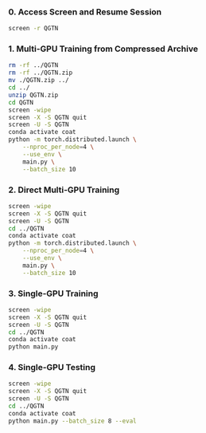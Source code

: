 ### 0. Access Screen and Resume Session
```bash
screen -r QGTN
```

### 1. Multi-GPU Training from Compressed Archive
```bash
rm -rf ../QGTN
rm -rf ../QGTN.zip
mv ./QGTN.zip ../
cd ../
unzip QGTN.zip
cd QGTN
screen -wipe
screen -X -S QGTN quit
screen -U -S QGTN
conda activate coat
python -m torch.distributed.launch \
    --nproc_per_node=4 \
    --use_env \
    main.py \
    --batch_size 10
```

### 2. Direct Multi-GPU Training
```bash
screen -wipe
screen -X -S QGTN quit
screen -U -S QGTN
cd ../QGTN
conda activate coat
python -m torch.distributed.launch \
    --nproc_per_node=4 \
    --use_env \
    main.py \
    --batch_size 10
```

### 3. Single-GPU Training
```bash
screen -wipe
screen -X -S QGTN quit
screen -U -S QGTN
cd ../QGTN
conda activate coat
python main.py
```

### 4. Single-GPU Testing
```bash
screen -wipe
screen -X -S QGTN quit
screen -U -S QGTN
cd ../QGTN
conda activate coat
python main.py --batch_size 8 --eval
```
